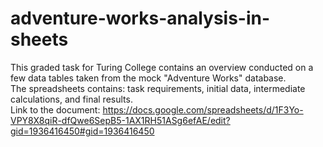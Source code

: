 # adventure-works-analysis-in-sheets
This graded task for Turing College contains an overview conducted on a few data tables taken from the mock "Adventure Works" database.<br>
The spreadsheets contains: task requirements, initial data, intermediate calculations, and final results.<br>
Link to the document: https://docs.google.com/spreadsheets/d/1F3Yo-VPY8X8qiR-dfQwe6SepB5-1AX1RH51ASg6efAE/edit?gid=1936416450#gid=1936416450
